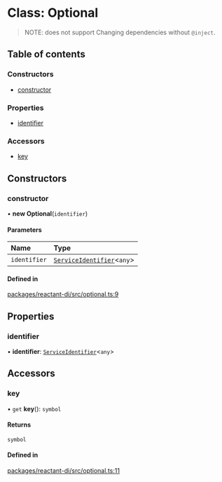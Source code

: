 # Class: Optional

> NOTE: does not support Changing dependencies without `@inject`.

## Table of contents

### Constructors

- [constructor](Optional.md#constructor)

### Properties

- [identifier](Optional.md#identifier)

### Accessors

- [key](Optional.md#key)

## Constructors

### constructor

• **new Optional**(`identifier`)

#### Parameters

| Name | Type |
| :------ | :------ |
| `identifier` | [`ServiceIdentifier`](../modules.md#serviceidentifier)<`any`\> |

#### Defined in

[packages/reactant-di/src/optional.ts:9](https://github.com/unadlib/reactant/blob/53894a85/packages/reactant-di/src/optional.ts#L9)

## Properties

### identifier

• **identifier**: [`ServiceIdentifier`](../modules.md#serviceidentifier)<`any`\>

## Accessors

### key

• `get` **key**(): `symbol`

#### Returns

`symbol`

#### Defined in

[packages/reactant-di/src/optional.ts:11](https://github.com/unadlib/reactant/blob/53894a85/packages/reactant-di/src/optional.ts#L11)
